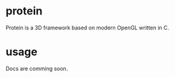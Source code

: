 # protein
Protein is a 3D framework based on modern OpenGL written in C.

# usage
Docs are comming soon.
